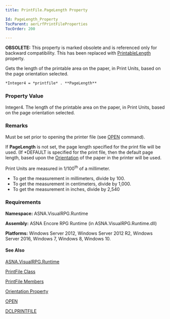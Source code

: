 ```yaml
---
title: PrintFile.PageLength Property

Id: PageLength_Property
TocParent: aerLrfPrintFileProperties
TocOrder: 200

---
```


**OBSOLETE:** This property is marked obsolete and is referenced only for backward compatibility. This has been replaced with [PrintableLength](PrintableLength_Property.html) property. 

Gets the length of the printable area on the paper, in Print Units, based on the page orientation selected. 

```
*Integer4 = *printfile* . **PageLength** 
```

### Property Value
Integer4. The length of the printable area on the paper, in Print Units, based on the page orientation selected. 

### Remarks
Must be set prior to opening the printer file (see [OPEN](OPEN.html) command). 

If **PageLength** is not set, the page length specified for the print file will be used. (If *DEFAULT is specified for the print file, then the default page length, based upon the [Orientation](Orientation_Property.html) of the paper in the printer will be used. 

Print Units are measured in 1/100<sup>th</sup> of a millimeter. 

- To get the measurement in millimeters, divide by 100.
- To get the measurement in centimeters, divide by 1,000.
- To get the measurement in inches, divide by 2,540

### Requirements
**Namespace:** ASNA.VisualRPG.Runtime 

**Assembly:** ASNA Encore RPG Runtime (in ASNA.VisualRPG.Runtime.dll) 

**Platforms:** Windows Server 2012, Windows Server 2012 R2, Windows Server 2016, Windows 7, Windows 8, Windows 10. 

#### See Also
[ASNA.VisualRPG.Runtime](ecrLrfRuntimeNamespace.html)

[PrintFile Class](ecrLrfPrintFileClass.html)

[PrintFile Members](ecrLrfPrintFileMembers.html)

[Orientation Property](Orientation_Property.html)

[OPEN](OPEN.html)

[DCLPRINTFILE](DCLPRINTFILE.html) 
